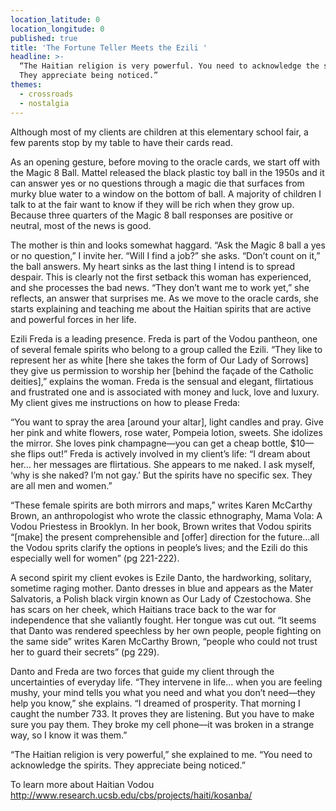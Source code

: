 ```yaml
---
location_latitude: 0
location_longitude: 0
published: true
title: 'The Fortune Teller Meets the Ezili '
headline: >-
  “The Haitian religion is very powerful. You need to acknowledge the spirits.
  They appreciate being noticed.”
themes:
  - crossroads
  - nostalgia
---
```

Although most of my clients are children at this elementary school fair, a few parents stop by my table to have their cards read.  

As an opening gesture, before moving to the oracle cards, we start off with the Magic 8 Ball. Mattel released the black plastic toy ball in the 1950s and it can answer yes or no questions through a magic die that surfaces from murky blue water to a window on the bottom of ball. A majority of children I talk to at the fair want to know if they will be rich when they grow up. Because three quarters of the Magic 8 ball responses are positive or neutral, most of the news is good.   

The mother is thin and looks somewhat haggard. “Ask the Magic 8 ball a yes or no question,” I invite her. “Will I find a job?” she asks. “Don’t count on it,” the ball answers.  My heart sinks as the last thing I intend is to spread despair. This is clearly not the first setback this woman has experienced, and she processes the bad news. “They don’t want me to work yet,” she reflects, an answer that surprises me. As we move to the oracle cards, she starts explaining and teaching me about the Haitian spirits that are active and powerful forces in her life.   

Ezili Freda is a leading presence. Freda is part of the Vodou pantheon, one of several female spirits who belong to a group called the Ezili. “They like to represent her as white [here she takes the form of Our Lady of Sorrows] they give us permission to worship her [behind the façade of the Catholic deities],” explains the woman. Freda is the sensual and elegant, flirtatious and frustrated one and is associated with money and luck, love and luxury.  My client gives me instructions on how to please Freda:  

“You want to spray the area [around your altar], light candles and pray. Give her pink and white flowers, rose water, Pompeia lotion, sweets. She idolizes the mirror. She loves pink champagne—you can get a cheap bottle, $10—she flips out!” Freda is actively involved in my client’s life: “I dream about her… her messages are flirtatious. She appears to me naked. I ask myself, ‘why is she naked? I’m not gay.’  But the spirits have no specific sex. They are all men and women.”  

“These female spirits are both mirrors and maps,” writes Karen McCarthy Brown, an anthropologist who wrote the classic ethnography, Mama Vola: A Vodou Priestess in Brooklyn. In her book, Brown writes that Vodou spirits “[make] the present comprehensible and [offer] direction for the future…all the Vodou sprits clarify the options in people’s lives; and the Ezili do this especially well for women” (pg 221-222).  

A second spirit my client evokes is Ezile Danto, the hardworking, solitary, sometime raging mother.  Danto dresses in blue and appears as the Mater Salvatoris, a Polish black virgin known as Our Lady of Czestochowa. She has scars on her cheek, which Haitians trace back to the war for independence that she valiantly fought.  Her tongue was cut out. “It seems that Danto was rendered speechless by her own people, people fighting on the same side” writes Karen McCarthy Brown, “people who could not trust her to guard their secrets” (pg 229).   

Danto and Freda are two forces that guide my client through the uncertainties of everyday life.  “They intervene in life… when you are feeling mushy, your mind tells you what you need and what you don’t need—they help you know,” she explains.  “I dreamed of prosperity. That morning I caught the number 733. It proves they are listening. But you have to make sure you pay them. They broke my cell phone—it was broken in a strange way, so I know it was them.”  

“The Haitian religion is very powerful,” she explained to me. “You need to acknowledge the spirits. They appreciate being noticed.”

To learn more about Haitian Vodou http://www.research.ucsb.edu/cbs/projects/haiti/kosanba/
